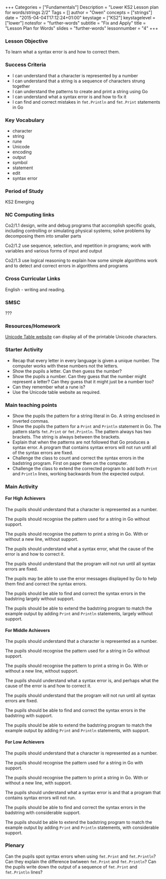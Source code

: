 +++
Categories = ["Fundamentals"]
Description = "Lower KS2 Lesson plan for words/strings 2/2"
Tags = []
author = "Owen"
concepts = ["strings"]
date = "2015-04-04T17:12:24+01:00"
keystage = ["KS2"]
keystagelevel = ["lower"]
notesfor = "further-words"
subtitle = "Fix and Apply"
title = "Lesson Plan for Words"
slides = "further-words"
lessonnumber = "4"
+++
### Lesson Objective

To learn what a syntax error is and how to correct them.
<!--more-->
### Success Criteria

* I can understand that a character is represented by a number
* I can understand that a string is a sequence of characters strung together
* I can understand the patterns to create and print a string using Go
* I can understand what a syntax error is and how to fix it
* I can find and correct mistakes in `fmt.Println` and `fmt.Print` statements in
Go

### Key Vocabulary

* character
* string
* rune
* Unicode
* encoding
* output
* symbol
* statement
* edit
* syntax error

### Period of Study

KS2 Emerging

### NC Computing links

Co2/1.1    design, write and debug programs that accomplish specific goals,
including controlling or simulating physical systems; solve problems by
decomposing them into smaller parts

Co2/1.2    use sequence, selection, and repetition in programs; work with
variables and various forms of input and output

Co2/1.3    use logical reasoning to explain how some simple algorithms work and
to detect and correct errors in algorithms and programs

### Cross Curricular Links

English - writing and reading.

### SMSC

???

### Resources/Homework

[Unicode Table website](http://unicode-table.com/en/) can display
all of the printable Unicode characters.

### Starter Activity

* Recap that every letter in every language is given a unique number. The computer works with these numbers not the letters.
* Show the pupils a letter. Can then guess the number?
* Show the pupils a number. Can they guess that the number might represent a
letter? Can they guess that it might just be a number too?
* Can they remember what a rune is?
* Use the Unicode table website as required.

### Main teaching points

* Show the pupils the pattern for a string literal in Go. A string enclosed in
inverted commas.
* Show the pupils the pattern for a `Print` and `Println` statement in Go.
The pattern starts `fmt.Print` or `fmt.Println`. The pattern always has
two brackets. The string is always between the brackets.
* Explain that when the patterns are not followed that Go produces a
syntax error. A program that contains syntax errors will not run until all of
the syntax errors are fixed.
* Challenge the class to count and correct the syntax errors in the badstring
program. First on paper then on the computer.
* Challenge the class to extend the corrected program to add both `Print` and
`Println` lines, working backwards from the expected output.

### Main Activity

#### For High Achievers
The pupils should understand that a character is represented as a number.

The pupils should recognise the pattern used for a string in Go without
support.

The pupils should recognise the pattern to print a string in Go. With or
without a new line, without support.

The pupils should understand what a syntax error, what the cause of the error
is and how to correct it.

The pupils should understand that the program will not run until all syntax
errors are fixed.

The pupils may be able to use the error messages displayed by Go to help
them find and correct the syntax errors.

The pupils should be able to find and correct the syntax errors in the
badstring largely without support.

The pupils should be able to extend the badstring program to match the
example output by adding `Print` and `Println` statements, largely without
support.

#### For Middle Achievers
The pupils should understand that a character is represented as a number.

The pupils should recognise the pattern used for a string in Go without
support.

The pupils should recognise the pattern to print a string in Go. With or
without a new line, without support.

The pupils should understand what a syntax error is, and perhaps what the cause
of the error is and how to correct it.

The pupils should understand that the program will not run until all syntax
errors are fixed.


The pupils should be able to find and correct the syntax errors in the
badstring with support.

The pupils should be able to extend the badstring program to match the
example output by adding `Print` and `Println` statements, with
support.

#### For Low Achievers
The pupils should understand that a character is represented as a number.

The pupils should recognise the pattern used for a string in Go with
support.

The pupils should recognise the pattern to print a string in Go. With or
without a new line, with support.

The pupils should understand what a syntax error is and that a program
that contains syntax errors will not run.

The pupils should be able to find and correct the syntax errors in the
badstring with considerable support.

The pupils should be able to extend the badstring program to match the
example output by adding `Print` and `Println` statements, with
considerable support.

### Plenary
Can the pupils spot syntax errors when using `fmt.Print` and `fmt.Println`?
Can they explain the difference bwtween `fmt.Print` and `fmt.Println`?
Can the pupils write down the output of a sequence of `fmt.Print` and
`fmt.Println` lines?
